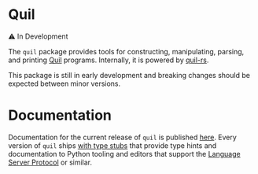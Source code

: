 # Quil

⚠️ In Development

The `quil` package provides tools for constructing, manipulating, parsing, and printing [Quil](https://github.com/quil-lang/quil) programs. Internally, it is powered by [quil-rs](https://github.com/rigetti/quil-rs).

This package is still in early development and breaking changes should be expected between minor versions.

# Documentation

Documentation for the current release of `quil` is published [here](https://rigetti.github.io/quil-rs/quil.html). Every version of `quil` ships [with type stubs](https://github.com/rigetti/quil-rs/tree/main/quil-py/quil) that provide type hints and documentation to Python tooling and editors that support the [Language Server Protocol](https://microsoft.github.io/language-server-protocol/) or similar.
